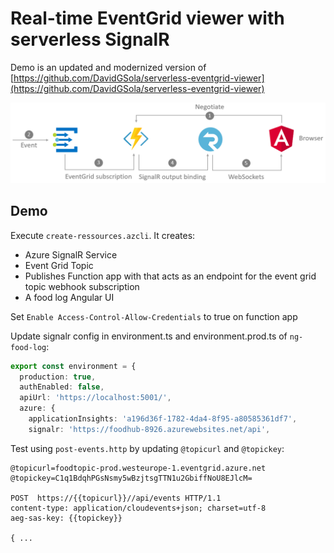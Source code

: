 # Real-time EventGrid viewer with serverless SignalR

Demo is an updated and modernized version of [https://github.com/DavidGSola/serverless-eventgrid-viewer](https://github.com/DavidGSola/serverless-eventgrid-viewer)

![architecture](_images/architecture.png)

## Demo

Execute `create-ressources.azcli`. It creates:

- Azure SignalR Service
- Event Grid Topic
- Publishes Function app with that acts as an endpoint for the event grid topic webhook subscription
- A food log Angular UI

Set `Enable Access-Control-Allow-Credentials` to true on function app

Update signalr config in environment.ts and environment.prod.ts of `ng-food-log`:

```typescript
export const environment = {
  production: true,
  authEnabled: false,
  apiUrl: 'https://localhost:5001/',
  azure: {
    applicationInsights: 'a196d36f-1782-4da4-8f95-a80585361df7',
    signalr: 'https://foodhub-8926.azurewebsites.net/api',
```

Test using `post-events.http` by updating `@topicurl` and `@topickey`:

```
@topicurl=foodtopic-prod.westeurope-1.eventgrid.azure.net
@topickey=C1q1BdqhPGsNsmy5wBzjtsgTTN1u2GbiffNoU8EJlcM=

POST  https://{{topicurl}}//api/events HTTP/1.1
content-type: application/cloudevents+json; charset=utf-8
aeg-sas-key: {{topickey}}

{ ...
```